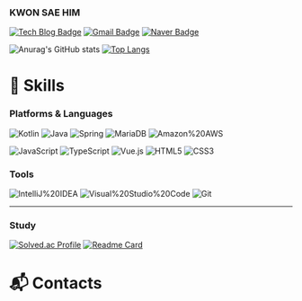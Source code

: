 ### KWON SAE HIM
[![Tech Blog Badge](http://img.shields.io/badge/-Tech%20blog-black?style=flat-square&logo=Tistory&link=https://www.naver.com/)](https://www.naver.com/)
[![Gmail Badge](https://img.shields.io/badge/Gmail-d14836?style=flat-square&logo=Gmail&logoColor=white&link=mailto:npower5377@gmail.com)](mailto:kimsh1691@gmail.com)
[![Naver Badge](https://img.shields.io/badge/Naver-03C75A?style=flat-square&logo=Naver&logoColor=white&link=mailto:npower5377@naver.com)](mailto:rlatngus1691@naver.com)

![Anurag's GitHub stats](https://github-readme-stats.vercel.app/api?username=sAmH365&show_icons=true&theme=solarized-light)
[![Top Langs](https://github-readme-stats.vercel.app/api/top-langs/?username=sAmH365&layout=compact)](https://github.com/anuraghazra/github-readme-stats)

# 📒 Skills 
### Platforms & Languages
![Kotlin](https://img.shields.io/badge/Kotlin-7F52FF.svg?&style=for-the-badge&logo=Kotlin&logoColor=white)
![Java](https://img.shields.io/badge/Java-007396.svg?&style=for-the-badge&logo=Java&logoColor=white)
![Spring](https://img.shields.io/badge/Spring-6DB33F.svg?&style=for-the-badge&logo=Spring&logoColor=white)
![MariaDB](https://img.shields.io/badge/MariaDB-003545.svg?&style=for-the-badge&logo=MariaDB&logoColor=white)
![Amazon%20AWS](https://img.shields.io/badge/Amazon%20AWS-232F3E.svg?&style=for-the-badge&logo=Amazon%20AWS&logoColor=white)    

![JavaScript](https://img.shields.io/badge/JavaScript-F7DF1E.svg?&style=for-the-badge&logo=JavaScript&logoColor=white)
![TypeScript](https://img.shields.io/badge/TypeScript-3178C6.svg?&style=for-the-badge&logo=TypeScript&logoColor=white)
![Vue.js](https://img.shields.io/badge/Vue.js-4FC08D.svg?&style=for-the-badge&logo=Vue.js&logoColor=white)
![HTML5](https://img.shields.io/badge/HTML5-E34F26.svg?&style=for-the-badge&logo=HTML5&logoColor=white)
![CSS3](https://img.shields.io/badge/CSS3-1572B6.svg?&style=for-the-badge&logo=CSS3&logoColor=white)

### Tools
![IntelliJ%20IDEA](https://img.shields.io/badge/IntelliJ%20IDEA-000000.svg?&style=for-the-badge&logo=IntelliJ%20IDEA&logoColor=white)
![Visual%20Studio%20Code](https://img.shields.io/badge/Visual%20Studio%20Code-007ACC.svg?&style=for-the-badge&logo=Visual%20Studio%20Code&logoColor=white)
![Git](https://img.shields.io/badge/Git-F05032.svg?&style=for-the-badge&logo=Git&logoColor=white)
    

* * *
### Study
[![Solved.ac Profile](http://mazassumnida.wtf/api/v2/generate_badge?boj=npower5377)](https://solved.ac/npower5377/)
[![Readme Card](https://github-readme-stats.vercel.app/api/pin/?username=sAmH365&repo=design-patterns)](https://github.com/anuraghazra/github-readme-stats)

# :mailbox_with_mail: Contacts



<!--
**sAmH365/sAmH365** is a ✨ _special_ ✨ repository because its `README.md` (this file) appears on your GitHub profile.

Here are some ideas to get you started:

- 🔭 I’m currently working on ...
- 🌱 I’m currently learning ...
- 👯 I’m looking to collaborate on ...
- 🤔 I’m looking for help with ...
- 💬 Ask me about ...
- 📫 How to reach me: ...
- 😄 Pronouns: ...
- ⚡ Fun fact: ...
-->
